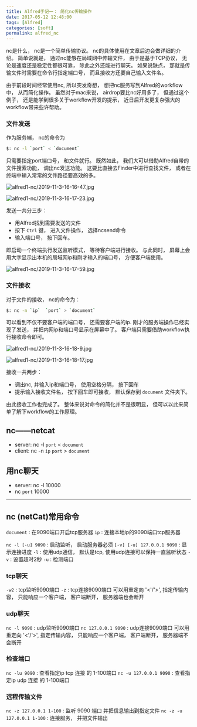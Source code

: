 ```yaml
---
title: Alfred手记一： 简化nc传输操作
date: 2017-05-12 12:48:00
tags: [Alfred]
categories: [soft]
permalink: alfred_nc
---
```


nc是什么， nc是一个简单传输协议。 nc的具体使用在文章后边会做详细的介绍。 简单说就是， 通过nc能够在局域网中传输文件， 由于是基于TCP协议， 无论是速度还是稳定性都很可靠， 除此之外还能进行聊天。 如果说缺点， 那就是传输文件时需要在命令行指定端口号， 而且接收方还要自己输入文件名。

由于前段时间经常使用nc, 所以突发奇想， 想把nc服务写到Alfred的workflow中， 从而简化操作。 虽然对于mac来说， airdrop要比nc好用多了， 但通过这个例子， 还是能学到很多关于workflow开发的提示， 近日后开发更复杂强大的workflow带来些许帮助。

### 文件发送

作为服务端， nc的命令为

``` bash
$: nc -l `port` < `document`
```

只需要指定port端口号， 和文件就行。 既然如此， 我们大可以借助Alfred自带的文件搜索功能， 调出nc发送功能。 这要比直接去Finder中进行查找文件， 或者在终端中输入常常的文件路径要高效的多。

![alfred1-nc/2019-11-3-16-16-47.jpg](http://img.geekerhua.com/blog/alfred1-nc/2019-11-3-16-16-47.jpg)

![alfred1-nc/2019-11-3-16-17-23.jpg](http://img.geekerhua.com/blog/alfred1-nc/2019-11-3-16-17-23.jpg)

发送一共分三步：

* 用Alfred找到需要发送的文件
* 按下 `Ctrl` 键， 进入文件操作， 选择ncsend命令
* 输入端口号， 按下回车。

即启动一个终端执行发送监听模式， 等待客户端进行接收。 与此同时， 屏幕上会用大字显示出本机的局域网ip和刚才输入的端口号， 方便客户端使用。

![alfred1-nc/2019-11-3-16-17-59.jpg](http://img.geekerhua.com/blog/alfred1-nc/2019-11-3-16-17-59.jpg)

### 文件接收

对于文件的接收， nc的命令为：

``` bash
$: nc -n `ip`  `port` > `document`
```

可以看到不仅不要客户端的端口号， 还需要客户端的ip. 刚才的服务端操作已经实现了发送， 并把内网ip和端口号显示在屏幕中了。 客户端只需要借助workflow执行接收命令即可。

![alfred1-nc/2019-11-3-16-18-9.jpg](http://img.geekerhua.com/blog/alfred1-nc/2019-11-3-16-18-9.jpg)

![alfred1-nc/2019-11-3-16-18-17.jpg](http://img.geekerhua.com/blog/alfred1-nc/2019-11-3-16-18-17.jpg)

接收一共两步：

* 调出nc, 并输入ip和端口号， 使用空格分隔， 按下回车
* 提示输入接收文件名， 按下回车即可接收， 默认保存到 `document` 文件夹下。

由此接收工作也完成了。 整体来说对命令的简化并不是很明显， 但可以以此来简单了解下workflow的工作原理。

## nc——netcat

* server: nc -l `port` < `document`
* client: nc -n `ip`  `port` > `document`

## 用nc聊天

* server: nc -l 10000
* nc `port` 10000

---

## nc (netCat)常用命令

`document` : 在9090端口开启tcp服务器
`ip` : 连接本地ip的9090端口tcp服务器

`nc -l [-u] 9090` : 启动监听， 启动服务器必须
`[-v] [-u] 127.0.0.1 9090` : 显示连接进度
`-l` : 使用udp通信， 默认是tcp, 使用udp连接可以保持一直监听状态
`-v` : 设置超时2秒
`-u` : 检测端口

### tcp聊天

`-w2` : tcp监听9090端口
`-z` : tcp连接9090端口
可以用重定向 '<'/'>', 指定传输内容， 只能响应一个客户端， 客户端断开， 服务器端也会断开

### udp聊天

`nc -l 9090` : udp监听9090端口
`nc 127.0.0.1 9090` : udp连接9090端口
可以用重定向 '<'/'>', 指定传输内容， 只能响应一个客户端， 客户端断开， 服务器端不会断开

### 检查端口

`nc -lu 9090` : 查看指定ip tcp 连接 的 1-100端口
`nc -u 127.0.0.1 9090` : 查看指定ip udp 连接 的 1-100端口

### 远程传输文件

`nc -z 127.0.0.1 1-100` : 监听 9090 端口 并把信息输出到指定文件
`nc -z -u 127.0.0.1 1-100` : 连接服务， 并把文件输出
